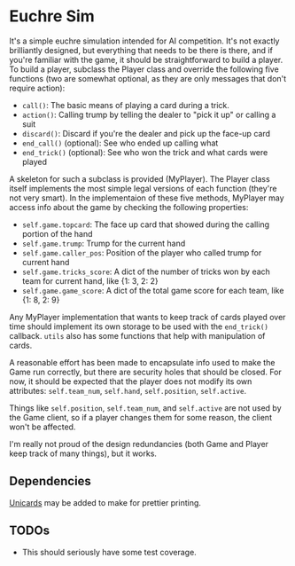 Euchre Sim
=============

It's a simple euchre simulation intended for AI competition.  It's not exactly brilliantly designed, but everything that needs to be there is there, and if you're familiar with the game, it should be straightforward to build a player.  To build a player, subclass the Player class and override the following five functions (two are somewhat optional, as they are only messages that don't require action):

- ```call()```: The basic means of playing a card during a trick.
- ```action()```: Calling trump by telling the dealer to "pick it up" or calling a suit
- ```discard()```: Discard if you're the dealer and pick up the face-up card
- ```end_call()``` (optional): See who ended up calling what
- ```end_trick()``` (optional): See who won the trick and what cards were played

A skeleton for such a subclass is provided (MyPlayer).  The Player class itself implements the most simple legal versions of each function (they're not very smart).  In the implementaion of these five methods, MyPlayer may access info about the game by checking the following properties:

- ```self.game.topcard```: The face up card that showed during the calling portion of the hand
- ```self.game.trump```: Trump for the current hand
- ```self.game.caller_pos```: Position of the player who called trump for current hand
- ```self.game.tricks_score```: A dict of the number of tricks won by each team for current hand, like {1: 3, 2: 2}
- ```self.game.game_score```: A dict of the total game score for each team, like {1: 8, 2: 9}

Any MyPlayer implementation that wants to keep track of cards played over time should implement its own storage to be used with the ```end_trick()``` callback.  ```utils``` also has some functions that help with manipulation of cards.

A reasonable effort has been made to encapsulate info used to make the Game run correctly, but there are security holes that should be closed.  For now, it should be expected that the player does not modify its own attributes: ```self.team_num```, ```self.hand```, ```self.position```, ```self.active```.

Things like ```self.position```, ```self.team_num```, and ```self.active``` are not used by the Game client, so if a player changes them for some reason, the client won't be affected.



I'm really not proud of the design redundancies (both Game and Player keep track of many things), but it works.


Dependencies
------------

[Unicards](https://github.com/lmacken/unicards) may be added to make for prettier printing.

TODOs
-----

- This should seriously have some test coverage.